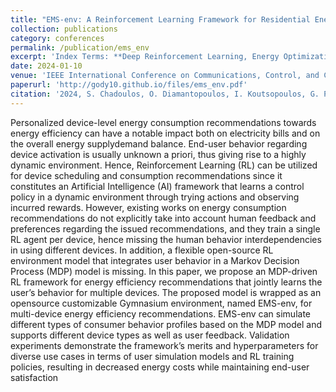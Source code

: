 ```yaml
---
title: "EMS-env: A Reinforcement Learning Framework for Residential Energy Efficiency Recommendations"
collection: publications
category: conferences
permalink: /publication/ems_env
excerpt: 'Index Terms: **Deep Reinforcement Learning, Energy Optimization**'
date: 2024-01-10
venue: 'IEEE International Conference on Communications, Control, and Computing Technologies for Smart Grids (SmartGridComm)'
paperurl: 'http://gody10.github.io/files/ems_env.pdf'
citation: '2024, S. Chadoulos, O. Diamantopoulos, I. Koutsopoulos, G. Polyzos and N. Ipiotis, "EMS-env: A Reinforcement Learning framework for residential energy efficiency recommendations", IEEE SmartGridComm 2024, Accepted'
---
```

Personalized device-level energy consumption recommendations towards energy efficiency can have a notable
impact both on electricity bills and on the overall energy supplydemand balance. End-user behavior regarding device activation
is usually unknown a priori, thus giving rise to a highly dynamic
environment. Hence, Reinforcement Learning (RL) can be utilized for device scheduling and consumption recommendations
since it constitutes an Artificial Intelligence (AI) framework that
learns a control policy in a dynamic environment through trying
actions and observing incurred rewards. However, existing works
on energy consumption recommendations do not explicitly take
into account human feedback and preferences regarding the
issued recommendations, and they train a single RL agent per
device, hence missing the human behavior interdependencies in
using different devices. In addition, a flexible open-source RL
environment model that integrates user behavior in a Markov
Decision Process (MDP) model is missing. In this paper, we
propose an MDP-driven RL framework for energy efficiency
recommendations that jointly learns the user’s behavior for
multiple devices. The proposed model is wrapped as an opensource customizable Gymnasium environment, named EMS-env,
for multi-device energy efficiency recommendations. EMS-env can
simulate different types of consumer behavior profiles based on
the MDP model and supports different device types as well as user
feedback. Validation experiments demonstrate the framework’s
merits and hyperparameters for diverse use cases in terms of
user simulation models and RL training policies, resulting in
decreased energy costs while maintaining end-user satisfaction